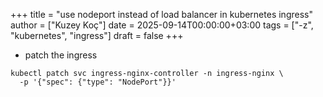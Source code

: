 +++
title = "use nodeport instead of load balancer in kubernetes ingress"
author = ["Kuzey Koç"]
date = 2025-09-14T00:00:00+03:00
tags = ["-z", "kubernetes", "ingress"]
draft = false
+++

-   patch the ingress

<!--listend-->

```shell
kubectl patch svc ingress-nginx-controller -n ingress-nginx \
  -p '{"spec": {"type": "NodePort"}}'
```
